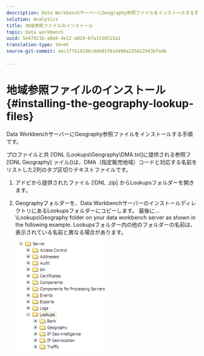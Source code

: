 ```yaml
---
description: Data WorkbenchサーバーにGeography参照ファイルをインストールする手順です。
solution: Analytics
title: 地域参照ファイルのインストール
topic: Data workbench
uuid: 5e47921b-a8e6-4e12-a029-bfa1538515a1
translation-type: tm+mt
source-git-commit: aec1f7b14198cdde91f61d490a235022943bfedb

---
```



# 地域参照ファイルのインストール{#installing-the-geography-lookup-files}

Data WorkbenchサーバーにGeography参照ファイルをインストールする手順です。

プロファイルと共 [!DNL (Lookups\Geography\DMA.txt]に提供される参照フ [!DNL Geography] ァイル()は、DMA（指定販売地域）コードと対応する名前をリストした2列のタブ区切りテキストファイルです。

1. アドビから提供されたファイル [!DNL .zip] からLookupsフォルダーを開きます。
1. Geographyフォルダーを、Data WorkbenchサーバーのインストールディレクトリにあるLookupsフォルダーにコピーします。 最後に…\Lookups\Geography folder on your data workbench server as shown in the following example. Lookupsフォルダー内の他のフォルダーの名前は、表示されている名前と異なる場合があります。

   ![ステップ情報](assets/Geo_installLookups_dir.png)

